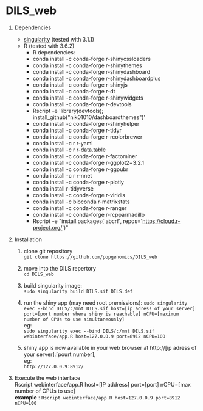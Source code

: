 # DILS_web

1. Dependencies
	- [singularity](https://sylabs.io/docs/) (tested with 3.1.1) 
	- R (tested with 3.6.2)
		- R dependencies:
		- conda install  -c conda-forge r-shinycssloaders
		- conda install  -c conda-forge r-shinythemes
		- conda install  -c conda-forge r-shinydashboard
		- conda install  -c conda-forge r-shinydashboardplus
        - conda install  -c conda-forge r-shinyjs
        - conda install  -c conda-forge r-dt
        - conda install  -c conda-forge r-shinywidgets
        - conda install  -c conda-forge r-devtools
        - Rscript -e 'library(devtools); install_github("nik01010/dashboardthemes")'
        - conda install  -c conda-forge r-shinyhelper
        - conda install  -c conda-forge r-tidyr
        - conda install  -c conda-forge r-rcolorbrewer
        - conda install  -c r r-yaml
        - conda install  -c r r-data.table
        - conda install  -c conda-forge r-factominer
        - conda install  -c conda-forge r-ggplot2=3.2.1
        - conda install  -c conda-forge r-ggpubr
        - conda install  -c r r-nnet
        - conda install  -c conda-forge r-plotly
        - conda install  r-tidyverse
        - conda install  -c conda-forge r-viridis
        - conda install  -c bioconda r-matrixstats
        - conda install  -c conda-forge r-ranger
        - conda install  -c conda-forge r-rcpparmadillo
        - Rscript -e "install.packages('abcrf', repos='https://cloud.r-project.org/')"
	
2. Installation
	1. clone git repository  
	`git clone https://github.com/popgenomics/DILS_web`  

	2. move into the DILS repertory  
	`cd DILS_web`  
		
	3. build singularity image:  
	`sudo singularity build DILS.sif DILS.def`  
	
	4. run the shiny app (may need root premissions):
	`sudo singularity exec --bind DILS/:/mnt DILS.sif host=[ip adress of your server] port=[port number where shiny is reachable] nCPU=[maximum number of CPUs to use simultaneously]`  
	 eg:  
	`sudo singularity exec --bind DILS/:/mnt DILS.sif webinterface/app.R host=127.0.0.9 port=8912 nCPU=100`
	
	5. shiny app is now available in your web browser at http://[ip adress of your server]:[pourt number],  
	eg:  
	`http://127.0.0.9:8912/`

3. Execute the web interface  
	Rscript webinterface/app.R host=[IP address] port=[port] nCPU=[max number of CPUs to use]  
	__example__ : `Rscript webinterface/app.R host=127.0.0.9 port=8912 nCPU=100`  


